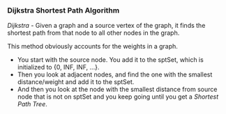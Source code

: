 ### **Dijkstra Shortest Path Algorithm**
*Dijkstra* - Given a graph and a source vertex of the graph, it finds the shortest path from that node to all other nodes in the graph. 

This method obviously accounts for the weights in a graph. 

- You start with the source node. You add it to the sptSet, which is initialized to {0, INF, INF, ...}. 
- Then you look at adjacent nodes, and find the one with the smallest distance/weight and add it to the sptSet. 
- And then you look at the node with the smallest distance from source node that is not on sptSet and you keep going until you get a 
*Shortest Path Tree*. 
